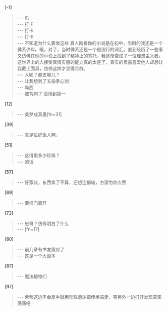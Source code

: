 
[-1] 
>--- 爪<br>
>--- 打卡<br>
>--- 打卡<br>
>--- 打卡<br>
>--- 不知道为什么要发这些
真人刚看你的小说是在初中，当时的我还是一个佛系少年。哦，对了，当时佛系还是一个很流行的词汇。直到经历了一些事又仿佛在你的小说上找到了精神上的寄托，我逐渐变成了一位理想主义者。这世界上的人接受真情实感的能力真的太差了，真实的表露喜爱他人却想让我戴上面具，仿佛这样才显得合群。<br>
>--- 人呢？都去哪儿？<br>
>--- 让我想到了五指拳心剑<br>
>--- 呦西<br>
>--- 被背刺了 没抢到第一<br>

[12] 
>--- 美梦成真蛊[fn=31]<br>

[39] 
>--- 真是位好鱼人啊。<br>

[51] 
>--- 这得用多少珍珠？<br>
>--- 的话<br>

[57] 
>--- 好家伙，东西拿了不算，还想连锅端，方源为你点赞<br>

[69] 
>--- 要推门离开<br>

[73] 
>--- 忠哥？仿佛明白了什么<br>
>--- [fn=17]<br>

[80] 
>--- 前几章有书友猜对了<br>
>--- 这是一个大副本<br>

[87] 
>--- 魔法植物们<br>

[97] 
>--- 紫蒂这边不会反手就用珍珠泡沫把传承端走，等另外一边打开发现空空荡荡吧<br>
